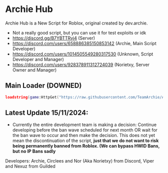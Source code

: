 # Archie Hub

Archie Hub is a New Script for Roblox, original created by dev.archie.

- Not a really good script, but you can use it for test exploits or idk
- https://discord.gg/B7YBTTRvj4 (Server)
- https://discord.com/users/658886385150853142 (Archie, Main Script Developer)
- https://discord.com/users/1014505549280317530 (Unknown, Script Developer and Manager)
- https://discord.com/users/928378911312724039 (Norietxy, Server Owner and Manager)

## Main Loader (DOWNED)
```lua
loadstring(game:HttpGet("https://raw.githubusercontent.com/TeamArchie/ArchieHub/main/ArchieLoader/ArchieMain"))()
```

## Latest Update 15/11/2024:
- Currently the entire development team is making a decision: Continue developing before the ban wave scheduled for next month OR wait for the ban wave to occur and then make the decision. This does not yet mean the discontinuation of the script, **just that we do not want to risk being permanently banned from Roblox. (We can bypass HWID Bans, but no IP Bans sadly**

Developers: Archie, Circlees and Nor (Aka Norietxy) from Discord, Viper and Nexuz from Guilded
